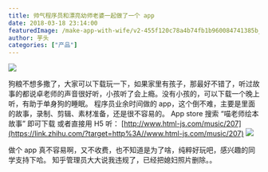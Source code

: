 ```yaml
---
title: 帅气程序员和漂亮幼师老婆一起做了一个 app
date: 2018-03-18 23:14:00
featuredImage: /make-app-with-wife/v2-455f120c78a4b74fb1b960084741385b_1440w.jpg
author: 芋头
categories: ["产品"]
---
```


![](/make-app-with-wife/v2-455f120c78a4b74fb1b960084741385b_1440w.jpg)

狗粮不想多撒了，大家可以下载玩一下，如果家里有孩子，那最好不错了，听过故事的都说卓老师的声音很好听，小孩听了会上瘾。没有小孩的，可以下载一个晚上听，有助于单身狗的睡眠。
程序员业余时间做的 app，这个倒不难，主要是里面的故事，录制、剪辑、素材准备，还是很不容易的。
App store 搜索 “喵老师绘本故事” 即可下载
或者直接用 H5 听： [http://www.html-js.com/music/207](https://link.zhihu.com/?target=http%3A//www.html-js.com/music/207) 
![](/make-app-with-wife/v2-3ffcdc4b77ee07a8baf75ac822eae407_1440w.jpg)


做个 app 真不容易啊，又不收费，也不知道是为了啥，纯粹好玩吧，感兴趣的同学支持下哈。
知乎管理员大大说我违规了，已经把媳妇照片删除。。
